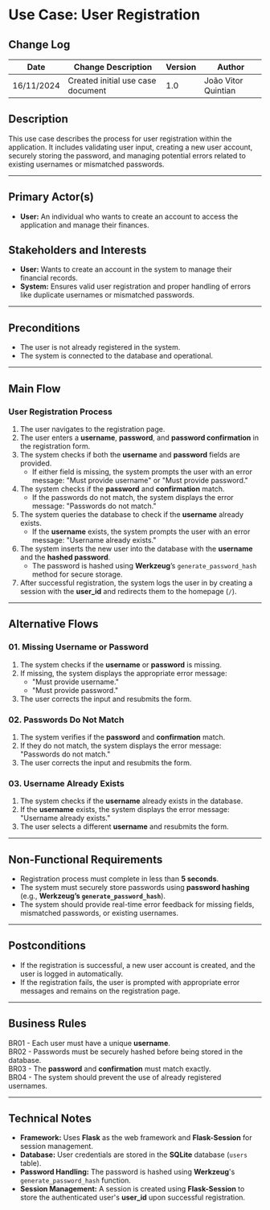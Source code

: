 # Use Case: User Registration

## **Change Log**
| Date       | Change Description               | Version | Author              |
|------------|----------------------------------|---------|---------------------|
| 16/11/2024 | Created initial use case document| 1.0     | João Vitor Quintian |

## **Description**
This use case describes the process for user registration within the application. It includes validating user input, creating a new user account, securely storing the password, and managing potential errors related to existing usernames or mismatched passwords.

---

## **Primary Actor(s)**
- **User:** An individual who wants to create an account to access the application and manage their finances.

## **Stakeholders and Interests**
- **User:** Wants to create an account in the system to manage their financial records.
- **System:** Ensures valid user registration and proper handling of errors like duplicate usernames or mismatched passwords.

---

## **Preconditions**
- The user is not already registered in the system.
- The system is connected to the database and operational.

---

## **Main Flow**
### **User Registration Process**
1. The user navigates to the registration page.
2. The user enters a **username**, **password**, and **password confirmation** in the registration form.
3. The system checks if both the **username** and **password** fields are provided.
   - If either field is missing, the system prompts the user with an error message: "Must provide username" or "Must provide password."
4. The system checks if the **password** and **confirmation** match.
   - If the passwords do not match, the system displays the error message: "Passwords do not match."
5. The system queries the database to check if the **username** already exists.
   - If the **username** exists, the system prompts the user with an error message: "Username already exists."
6. The system inserts the new user into the database with the **username** and the **hashed password**.
   - The password is hashed using **Werkzeug**’s `generate_password_hash` method for secure storage.
7. After successful registration, the system logs the user in by creating a session with the **user_id** and redirects them to the homepage (`/`).

---

## **Alternative Flows**
### **01. Missing Username or Password**
1. The system checks if the **username** or **password** is missing.
2. If missing, the system displays the appropriate error message:
   - "Must provide username."
   - "Must provide password."
3. The user corrects the input and resubmits the form.

### **02. Passwords Do Not Match**
1. The system verifies if the **password** and **confirmation** match.
2. If they do not match, the system displays the error message: "Passwords do not match."
3. The user corrects the input and resubmits the form.

### **03. Username Already Exists**
1. The system checks if the **username** already exists in the database.
2. If the **username** exists, the system displays the error message: "Username already exists."
3. The user selects a different **username** and resubmits the form.

---

## **Non-Functional Requirements**
- Registration process must complete in less than **5 seconds**.
- The system must securely store passwords using **password hashing** (e.g., **Werkzeug’s `generate_password_hash`**).
- The system should provide real-time error feedback for missing fields, mismatched passwords, or existing usernames.

---

## **Postconditions**
- If the registration is successful, a new user account is created, and the user is logged in automatically.
- If the registration fails, the user is prompted with appropriate error messages and remains on the registration page.

---

## **Business Rules**
BR01 - Each user must have a unique **username**.  
BR02 - Passwords must be securely hashed before being stored in the database.  
BR03 - The **password** and **confirmation** must match exactly.  
BR04 - The system should prevent the use of already registered usernames.

---

## **Technical Notes**
- **Framework:** Uses **Flask** as the web framework and **Flask-Session** for session management.
- **Database:** User credentials are stored in the **SQLite** database (`users` table).
- **Password Handling:** The password is hashed using **Werkzeug**'s `generate_password_hash` function.
- **Session Management:** A session is created using **Flask-Session** to store the authenticated user's **user_id** upon successful registration.
